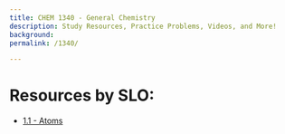 ```yaml
---
title: CHEM 1340 - General Chemistry
description: Study Resources, Practice Problems, Videos, and More!
background: 
permalink: /1340/

---
```


# Resources by SLO:
* [1.1 - Atoms](/1340/1.1/)